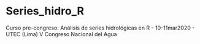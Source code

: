 # Series_hidro_R
Curso pre-congreso: Análisis de series hidrológicas en R - 10-11mar2020 - UTEC (Lima)
V Congreso Nacional del Agua
